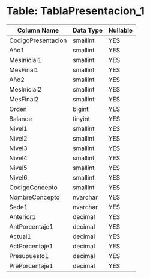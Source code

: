 # Table: TablaPresentacion_1

| Column Name | Data Type | Nullable |
|-------------|-----------|----------|
| CodigoPresentacion | smallint | YES |
| Año1 | smallint | YES |
| MesInicial1 | smallint | YES |
| MesFinal1 | smallint | YES |
| Año2 | smallint | YES |
| MesInicial2 | smallint | YES |
| MesFinal2 | smallint | YES |
| Orden | bigint | YES |
| Balance | tinyint | YES |
| Nivel1 | smallint | YES |
| Nivel2 | smallint | YES |
| Nivel3 | smallint | YES |
| Nivel4 | smallint | YES |
| Nivel5 | smallint | YES |
| Nivel6 | smallint | YES |
| CodigoConcepto | smallint | YES |
| NombreConcepto | nvarchar | YES |
| Sede1 | nvarchar | YES |
| Anterior1 | decimal | YES |
| AntPorcentaje1 | decimal | YES |
| Actual1 | decimal | YES |
| ActPorcentaje1 | decimal | YES |
| Presupuesto1 | decimal | YES |
| PrePorcentaje1 | decimal | YES |
